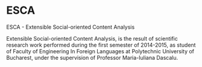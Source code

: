 ESCA
====

ESCA - Extensible Social-oriented Content Analysis

Extensible Social-oriented Content Analysis, is the result of scientific research work performed during the first semester of 2014-2015, as student of Faculty of Engineering In Foreign Languages at Polytechnic University of Bucharest, under the supervision of Professor Maria-Iuliana Dascalu.

